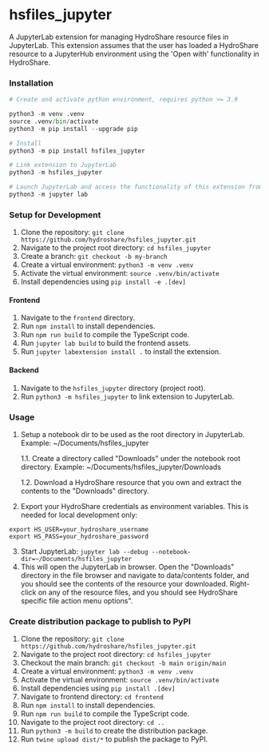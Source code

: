 # hsfiles_jupyter
A JupyterLab extension for managing HydroShare resource files in JupyterLab. This extension assumes that the user has loaded a HydroShare resource to a JupyterHub environment using the 'Open with' functionality in HydroShare.

### Installation

```python
# Create and activate python environment, requires python >= 3.9

python3 -m venv .venv
source .venv/bin/activate
python3 -m pip install --upgrade pip

# Install
python3 -m pip install hsfiles_jupyter

# Link extension to JupyterLab
python3 -m hsfiles_jupyter

# Launch JupyterLab and access the functionality of this extension from the JupyterLab file browser menu!
python3 -m jupyter lab
```
### Setup for Development

1. Clone the repository: `git clone https://github.com/hydroshare/hsfiles_jupyter.git`
2. Navigate to the project root directory: `cd hsfiles_jupyter`
3. Create a branch: `git checkout -b my-branch`
4. Create a virtual environment: `python3 -m venv .venv`
5. Activate the virtual environment: `source .venv/bin/activate`
6. Install dependencies using `pip install -e .[dev]`

#### Frontend

1. Navigate to the `frontend` directory.
2. Run `npm install` to install dependencies.
3. Run `npm run build` to compile the TypeScript code.
4. Run `jupyter lab build` to build the frontend assets.
5. Run `jupyter labextension install .` to install the extension.

#### Backend

1. Navigate to the `hsfiles_jupyter` directory (project root).
2. Run `python3 -m hsfiles_jupyter` to link extension to JupyterLab.

### Usage

1. Setup a notebook dir to be used as the root directory in JupyterLab. Example: ~/Documents/hsfiles_jupyter

   1.1. Create a directory called "Downloads"  under the notebook root directory. Example: ~/Documents/hsfiles_jupyter/Downloads 

   1.2. Download a HydroShare resource that you own and extract the contents to the "Downloads" directory.  

2. Export your HydroShare credentials as environment variables. This is needed for local development only:
```shell
export HS_USER=your_hydroshare_username
export HS_PASS=your_hydroshare_password
```
3. Start JupyterLab: `jupyter lab --debug --notebook-dir=~/Documents/hsfiles_jupyter`
4. This will open the JupyterLab in browser. Open the "Downloads" directory in the file browser and navigate to data/contents folder, and you should see the contents of the resource your downloaded. Right-click on any of the resource files, and you should see HydroShare specific file action menu options".

### Create distribution package to publish to PyPI

1. Clone the repository: `git clone https://github.com/hydroshare/hsfiles_jupyter.git`
2. Navigate to the project root directory: `cd hsfiles_jupyter`
3. Checkout the main branch: `git checkout -b main origin/main`
4. Create a virtual environment: `python3 -m venv .venv`
5. Activate the virtual environment: `source .venv/bin/activate`
6. Install dependencies using `pip install .[dev]`
6. Navigate to frontend directory: `cd frontend`
7. Run `npm install` to install dependencies.
8. Run `npm run build` to compile the TypeScript code.
9. Navigate to the project root directory: `cd ..`
10. Run `python3 -m build` to create the distribution package.
11. Run `twine upload dist/*` to publish the package to PyPI.